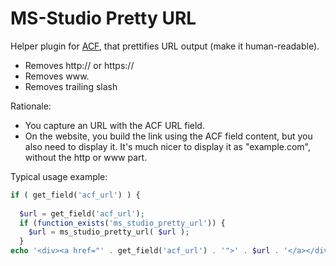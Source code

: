 # MS-Studio Pretty URL

Helper plugin for [ACF](https://www.advancedcustomfields.com/resources/link/), that prettifies URL output (make it human-readable).

* Removes http:// or https://
* Removes www.
* Removes trailing slash

Rationale:

* You capture an URL with the ACF URL field.
* On the website, you build the link using the ACF field content, but you also need to display it. It's much nicer to display it as "example.com", without the http or www part.

Typical usage example:

```php
if ( get_field('acf_url') ) {
					
  $url = get_field('acf_url');
  if (function_exists('ms_studio_pretty_url')) {
    $url = ms_studio_pretty_url( $url );
  }
echo '<div><a href="' . get_field('acf_url') . '">' . $url . '</a></div>';
```
